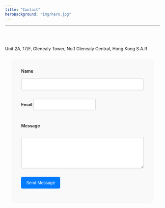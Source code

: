 ```yaml
---
title: "Contact"
heroBackground: "img/hero.jpg"
---
```

---
<br>
<br>
<br>
Unit 2A, 17/F, Glenealy Tower, No.1 Glenealy
Central, Hong Kong S.A.R


<form name="contact" method="POST" data-netlify="true" class="contact-form">
  <label for="name">Name</label>
  <input type="text" id="name" name="name" required>

  <label for="email">Email</label>
  <input type="email" id="email" name="email" required>

  <label for="message">Message</label>
  <textarea id="message" name="message" rows="5" required></textarea>

  <button type="submit">Send Message</button>
</form>

<style>
.contact-form {
  max-width: 400px;
  margin: 2em auto;
  padding: 2em;
  background: #f9f9f9;
  border-radius: 8px;
  box-shadow: 0 2px 8px rgba(0,0,0,0.05);
  display: flex;
  flex-direction: column;
  gap: 1em;
}
.contact-form label {
  font-weight: 600;
  margin-bottom: 0.2em;
}
.contact-form input, .contact-form textarea {
  padding: 0.7em;
  border: 1px solid #ccc;
  border-radius: 4px;
  font-size: 1em;
}
.contact-form button {
  background: #007bff;
  color: #fff;
  border: none;
  padding: 0.8em 1.2em;
  border-radius: 4px;
  font-size: 1em;
  cursor: pointer;
  transition: background 0.2s;
}
.contact-form button:hover {
  background: #0056b3;
}
</style>


